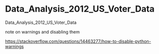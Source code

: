 # Data_Analysis_2012_US_Voter_Data
Data_Analysis_2012_US_Voter_Data



note on warnings and disabling them

https://stackoverflow.com/questions/14463277/how-to-disable-python-warnings